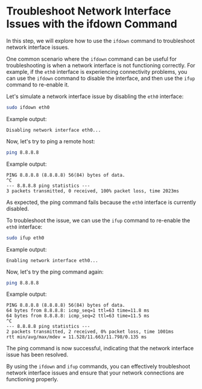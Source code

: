 # Troubleshoot Network Interface Issues with the ifdown Command

In this step, we will explore how to use the `ifdown` command to troubleshoot network interface issues.

One common scenario where the `ifdown` command can be useful for troubleshooting is when a network interface is not functioning correctly. For example, if the `eth0` interface is experiencing connectivity problems, you can use the `ifdown` command to disable the interface, and then use the `ifup` command to re-enable it.

Let's simulate a network interface issue by disabling the `eth0` interface:

```bash
sudo ifdown eth0
```

Example output:

```
Disabling network interface eth0...
```

Now, let's try to ping a remote host:

```bash
ping 8.8.8.8
```

Example output:

```
PING 8.8.8.8 (8.8.8.8) 56(84) bytes of data.
^C
--- 8.8.8.8 ping statistics ---
3 packets transmitted, 0 received, 100% packet loss, time 2023ms
```

As expected, the ping command fails because the `eth0` interface is currently disabled.

To troubleshoot the issue, we can use the `ifup` command to re-enable the `eth0` interface:

```bash
sudo ifup eth0
```

Example output:

```
Enabling network interface eth0...
```

Now, let's try the ping command again:

```bash
ping 8.8.8.8
```

Example output:

```
PING 8.8.8.8 (8.8.8.8) 56(84) bytes of data.
64 bytes from 8.8.8.8: icmp_seq=1 ttl=63 time=11.8 ms
64 bytes from 8.8.8.8: icmp_seq=2 ttl=63 time=11.5 ms
^C
--- 8.8.8.8 ping statistics ---
2 packets transmitted, 2 received, 0% packet loss, time 1001ms
rtt min/avg/max/mdev = 11.528/11.663/11.798/0.135 ms
```

The ping command is now successful, indicating that the network interface issue has been resolved.

By using the `ifdown` and `ifup` commands, you can effectively troubleshoot network interface issues and ensure that your network connections are functioning properly.
